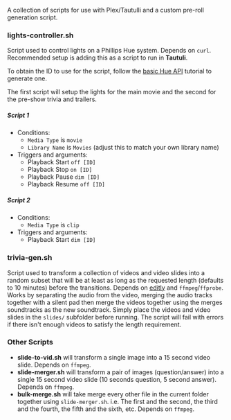A collection of scripts for use with Plex/Tautulli and a custom pre-roll generation script.


### lights-controller.sh

Script used to control lights on a Phillips Hue system. Depends on `curl`. Recommended setup is adding this as a script to run in **Tautuli**.

To obtain the ID to use for the script, follow the [basic Hue API](https://developers.meethue.com/develop/get-started-2/) tutorial to generate one.

The first script will setup the lights for the main movie and the second for the pre-show trivia and trailers.

##### Script 1
* Conditions:
    * `Media Type` is `movie`
    * `Library Name` is `Movies` (adjust this to match your own library name)
* Triggers and arguments:
    * Playback Start `off [ID]`
    * Playback Stop `on [ID]`
    * Playback Pause `dim [ID]`
    * Playback Resume `off [ID]`
##### Script 2
* Conditions:
    * `Media Type` is `clip`
* Triggers and arguments:
    * Playback Start `dim [ID]`

### trivia-gen.sh  
Script used to transform a collection of videos and video slides into a random subset that will be at least as long as the requested length (defaults to 10 minutes) before the 
transitions. Depends on [editly](https://github.com/mifi/editly) and `ffmpeg`/`ffprobe`. Works by separating the audio from the video, merging the audio tracks together with a silent 
pad then merge the videos together using the merges soundtracks as the new soundtrack. Simply place the videos and video slides in the `slides/` subfolder before running. The script
will fail with errors if there isn't enough videos to satisfy the length requirement. 

### Other Scripts
* **slide-to-vid.sh** will transform a single image into a 15 second video slide. Depends on `ffmpeg`.
* **slide-merger.sh** will transform a pair of images (question/answer) into a single 15 second video slide (10 seconds question, 5 second answer). Depends on `ffmpeg`.
* **bulk-merge.sh** will take merge every other file in the current folder together using `slide-merger.sh`. i.e. The first and the second, the third and the fourth, the fifth and the sixth, etc. Depends on `ffmpeg`.
